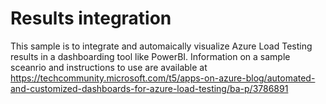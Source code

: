 # Results integration

This sample is to integrate and automaically visualize Azure Load Testing results in a dashboarding tool like PowerBI. 
Information on a sample sceanrio and instructions to use are available at https://techcommunity.microsoft.com/t5/apps-on-azure-blog/automated-and-customized-dashboards-for-azure-load-testing/ba-p/3786891 
